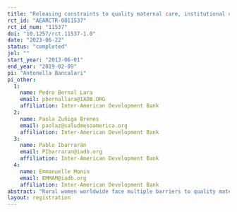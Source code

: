 ```yaml
---
title: "Releasing constraints to quality maternal care, institutional delivery and post-natal care in remote villages of Nicaragua"
rct_id: "AEARCTR-0011537"
rct_id_num: "11537"
doi: "10.1257/rct.11537-1.0"
date: "2023-06-22"
status: "completed"
jel: ""
start_year: "2013-06-01"
end_year: "2019-02-09"
pi: "Antonella Bancalari"
pi_other:
  1:
    name: Pedro Bernal Lara
    email: pbernallara@IADB.ORG
    affiliation: Inter-American Development Bank
  2:
    name: Paola Zuñiga Brenes
    email: paolaz@saludmesoamerica.org
    affiliation: Inter-American Development Bank
  3:
    name: Pablo Ibarrarán
    email: PIbarraran@iadb.org
    affiliation: Inter-American Development Bank
  4:
    name: Emmanuelle Monin
    email: EMMAM@iadb.org
    affiliation: Inter-American Development Bank
abstract: "Rural women worldwide face multiple barriers to quality maternal healthcare, leading to high maternal and infant mortality rates. Demand-side constraints are numerous, but it is believed that fixed costs associated to remoteness -i.e. transportation and accommodation costs- are key. Yet, it is not well understood in the Economics literature the effectiveness of lifting these interlinked constraints. We conducted a randomized controlled experiment to test whether vouchers for transportation to access quality antenatal care and vouchers for transportation and accommodation for institutional delivery and post-natal checks were effective in boosting quality antenatal, post-natal care and institutional delivery among poor, pregnant women, living in remote communities of Nicaragua (at least 4 hours away from skilled health centres and birth centres). All health services were free at the points of use. We randomly allocated 76 community clusters to the treatment and 76 to the control. The intervention was implemented between June 2013 and December 2018. We conducted a census and survey of pregnant women in the 152 community clusters by the end of 2018, and we additionally rely on administrative data. The main research questions are: RQ1 "To what extent releasing transportation and accommodation constraints increase take-up of ante-natal care?" RQ2 "To what extent releasing these constraints increase institutional delivery?" RQ3 "To what extent releasing these constraints improves take-up of post-natal checks for mothers and newborns?"."
layout: registration
---
```


